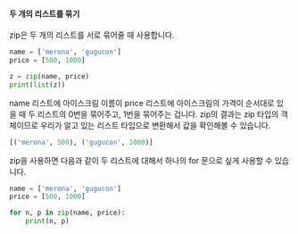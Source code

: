 #### 두 개의 리스트를 묶기

zip은 두 개의 리스트를 서로 묶어줄 때 사용합니다.

```python
name = ['merona', 'gugucon']
price = [500, 1000]

z = zip(name, price)
print(list(z))
```

name 리스트에 아이스크림 이름이 price 리스트에 아이스크림의 가격이 순서대로 있을 때 두 리스트의 0번을 묶어주고, 1번을 묶어주는 겁니다. zip의 결과는 zip 타입의 객체이므로 우리가 알고 있는 리스트 타입으로 변환해서 값을 확인해볼 수 있습니다.

```py
[('merona', 500), ('gugucon', 1000)]
```

zip을 사용하면 다음과 같이 두 리스트에 대해서 하나의 for 문으로 싶게 사용할 수 있습니다.

```py
name = ['merona', 'gugucon']
price = [500, 1000]

for n, p in zip(name, price):
    print(n, p)
```
